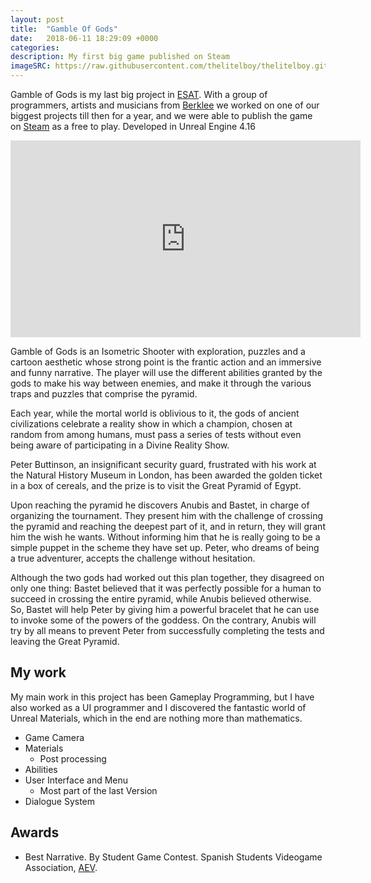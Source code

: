 ```yaml
---
layout: post
title:  "Gamble Of Gods"
date:   2018-06-11 18:29:09 +0000
categories: 
description: My first big game published on Steam
imageSRC: https://raw.githubusercontent.com/thelitelboy/thelitelboy.github.io/master/_assets/GOG.png
---
```


Gamble of Gods is my last big project in [ESAT][ESAT-Link]. With a group of programmers, artists and musicians from [Berklee][BERKLEE-Link] we worked on one of our biggest projects till then for a year, and we were able to publish the game on [Steam][STEAM-Link] as a free to play. Developed in Unreal Engine 4.16

<center>
<iframe width="560" height="315" src="https://www.youtube.com/embed/AGRCZtbdsAs" frameborder="0" margin-left="auto" margin-right="auto" allow="accelerometer; autoplay; encrypted-media; gyroscope; picture-in-picture" allowfullscreen></iframe>
</center>

Gamble of Gods is an Isometric Shooter with exploration, puzzles and a cartoon aesthetic whose strong point is the frantic action and an immersive and funny narrative. The player will use the different abilities granted by the gods to make his way between enemies, and make it through the various traps and puzzles that comprise the pyramid.

Each year, while the mortal world is oblivious to it, the gods of ancient
civilizations celebrate a reality show in which a champion, chosen at random from among humans, must pass a series of tests without even being aware of participating in a Divine Reality Show.

Peter Buttinson, an insignificant security guard, frustrated with his work at the Natural History Museum in London, has been awarded the golden ticket in a box of cereals, and the prize is to visit the Great Pyramid of Egypt.

Upon reaching the pyramid he discovers Anubis and Bastet, in charge of organizing the tournament. They present him with the challenge of crossing the pyramid and reaching the deepest part of it, and in return, they will grant him the wish he wants. Without informing him that he is really going to be a simple puppet in the scheme they have set up. Peter, who dreams of being a true adventurer, accepts the challenge
without hesitation.

Although the two gods had worked out this plan together, they disagreed on only one thing: Bastet believed that it was perfectly possible for a human to succeed in crossing the entire pyramid, while Anubis believed otherwise. So, Bastet will help Peter by giving him a powerful bracelet that he can use to invoke some of the powers of the goddess. On the contrary, Anubis will try by all means to prevent Peter from successfully completing the tests and leaving the Great Pyramid.

## My work
My main work in this project has been Gameplay Programming, but I have also worked as a UI programmer and I discovered the fantastic world of Unreal Materials, which in the end are nothing more than mathematics.

* Game Camera
* Materials
  * Post processing
* Abilities
* User Interface and Menu
  * Most part of the last Version
* Dialogue System

## Awards

* Best Narrative. By Student Game Contest. Spanish Students Videogame Association, [AEV][AEV-Link].

[ESAT-Link]: http://www.esat.es/
[BERKLEE-Link]: https://valencia.berklee.edu/
[STEAM-Link]: https://store.steampowered.com/app/912730/Gamble_of_Gods/
[AEV-Link]: http://studentgamecontest.aev.org.es/
